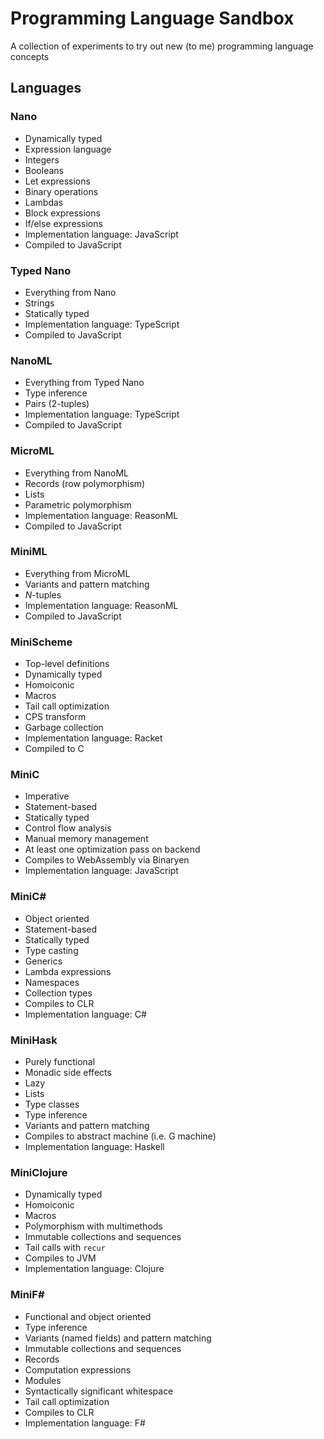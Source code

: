 # Programming Language Sandbox

A collection of experiments to try out new (to me) programming language concepts

## Languages

### Nano

- Dynamically typed
- Expression language
- Integers
- Booleans
- Let expressions
- Binary operations
- Lambdas
- Block expressions
- If/else expressions
- Implementation language: JavaScript
- Compiled to JavaScript

### Typed Nano

- Everything from Nano
- Strings
- Statically typed
- Implementation language: TypeScript
- Compiled to JavaScript

### NanoML

- Everything from Typed Nano
- Type inference
- Pairs (2-tuples)
- Implementation language: TypeScript
- Compiled to JavaScript

### MicroML

- Everything from NanoML
- Records (row polymorphism)
- Lists
- Parametric polymorphism
- Implementation language: ReasonML
- Compiled to JavaScript

### MiniML

- Everything from MicroML
- Variants and pattern matching
- _N_-tuples
- Implementation language: ReasonML
- Compiled to JavaScript

### MiniScheme

- Top-level definitions
- Dynamically typed
- Homoiconic
- Macros
- Tail call optimization
- CPS transform
- Garbage collection
- Implementation language: Racket
- Compiled to C

### MiniC

- Imperative
- Statement-based
- Statically typed
- Control flow analysis
- Manual memory management
- At least one optimization pass on backend
- Compiles to WebAssembly via Binaryen
- Implementation language: JavaScript

### MiniC#

- Object oriented
- Statement-based
- Statically typed
- Type casting
- Generics
- Lambda expressions
- Namespaces
- Collection types
- Compiles to CLR
- Implementation language: C#

### MiniHask

- Purely functional
- Monadic side effects
- Lazy
- Lists
- Type classes
- Type inference
- Variants and pattern matching
- Compiles to abstract machine (i.e. G machine)
- Implementation language: Haskell

### MiniClojure

- Dynamically typed
- Homoiconic
- Macros
- Polymorphism with multimethods
- Immutable collections and sequences
- Tail calls with `recur`
- Compiles to JVM
- Implementation language: Clojure

### MiniF#

- Functional and object oriented
- Type inference
- Variants (named fields) and pattern matching
- Immutable collections and sequences
- Records
- Computation expressions
- Modules
- Syntactically significant whitespace
- Tail call optimization
- Compiles to CLR
- Implementation language: F#
